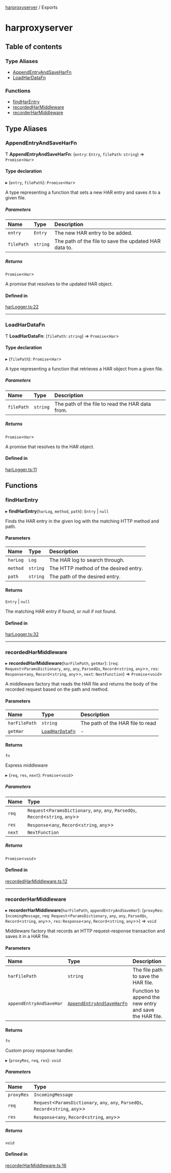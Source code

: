 [harproxyserver](README.md) / Exports

# harproxyserver

## Table of contents

### Type Aliases

- [AppendEntryAndSaveHarFn](modules.md#appendentryandsaveharfn)
- [LoadHarDataFn](modules.md#loadhardatafn)

### Functions

- [findHarEntry](modules.md#findharentry)
- [recordedHarMiddleware](modules.md#recordedharmiddleware)
- [recorderHarMiddleware](modules.md#recorderharmiddleware)

## Type Aliases

### AppendEntryAndSaveHarFn

Ƭ **AppendEntryAndSaveHarFn**: (`entry`: `Entry`, `filePath`: `string`) => `Promise`<`Har`\>

#### Type declaration

▸ (`entry`, `filePath`): `Promise`<`Har`\>

A type representing a function that sets a new HAR entry and saves it to a given file.

##### Parameters

| Name | Type | Description |
| :------ | :------ | :------ |
| `entry` | `Entry` | The new HAR entry to be added. |
| `filePath` | `string` | The path of the file to save the updated HAR data to. |

##### Returns

`Promise`<`Har`\>

A promise that resolves to the updated HAR object.

#### Defined in

[harLogger.ts:22](https://github.com/yaacov/harproxyserver/blob/8cddf01/src/harLogger.ts#L22)

___

### LoadHarDataFn

Ƭ **LoadHarDataFn**: (`filePath`: `string`) => `Promise`<`Har`\>

#### Type declaration

▸ (`filePath`): `Promise`<`Har`\>

A type representing a function that retrieves a HAR object from a given file.

##### Parameters

| Name | Type | Description |
| :------ | :------ | :------ |
| `filePath` | `string` | The path of the file to read the HAR data from. |

##### Returns

`Promise`<`Har`\>

A promise that resolves to the HAR object.

#### Defined in

[harLogger.ts:11](https://github.com/yaacov/harproxyserver/blob/8cddf01/src/harLogger.ts#L11)

## Functions

### findHarEntry

▸ **findHarEntry**(`harLog`, `method`, `path`): `Entry` \| ``null``

Finds the HAR entry in the given log with the matching HTTP method and path.

#### Parameters

| Name | Type | Description |
| :------ | :------ | :------ |
| `harLog` | `Log` | The HAR log to search through. |
| `method` | `string` | The HTTP method of the desired entry. |
| `path` | `string` | The path of the desired entry. |

#### Returns

`Entry` \| ``null``

The matching HAR entry if found, or null if not found.

#### Defined in

[harLogger.ts:32](https://github.com/yaacov/harproxyserver/blob/8cddf01/src/harLogger.ts#L32)

___

### recordedHarMiddleware

▸ **recordedHarMiddleware**(`harFilePath`, `getHar`): (`req`: `Request`<`ParamsDictionary`, `any`, `any`, `ParsedQs`, `Record`<`string`, `any`\>\>, `res`: `Response`<`any`, `Record`<`string`, `any`\>\>, `next`: `NextFunction`) => `Promise`<`void`\>

A middleware factory that reads the HAR file and returns the body of the recorded request
based on the path and method.

#### Parameters

| Name | Type | Description |
| :------ | :------ | :------ |
| `harFilePath` | `string` | The path of the HAR file to read |
| `getHar` | [`LoadHarDataFn`](modules.md#loadhardatafn) | - |

#### Returns

`fn`

Express middleware

▸ (`req`, `res`, `next`): `Promise`<`void`\>

##### Parameters

| Name | Type |
| :------ | :------ |
| `req` | `Request`<`ParamsDictionary`, `any`, `any`, `ParsedQs`, `Record`<`string`, `any`\>\> |
| `res` | `Response`<`any`, `Record`<`string`, `any`\>\> |
| `next` | `NextFunction` |

##### Returns

`Promise`<`void`\>

#### Defined in

[recordedHarMiddleware.ts:12](https://github.com/yaacov/harproxyserver/blob/8cddf01/src/recordedHarMiddleware.ts#L12)

___

### recorderHarMiddleware

▸ **recorderHarMiddleware**(`harFilePath`, `appendEntryAndSaveHar`): (`proxyRes`: `IncomingMessage`, `req`: `Request`<`ParamsDictionary`, `any`, `any`, `ParsedQs`, `Record`<`string`, `any`\>\>, `res`: `Response`<`any`, `Record`<`string`, `any`\>\>) => `void`

Middleware factory that records an HTTP request-response transaction and saves it in a HAR file.

#### Parameters

| Name | Type | Description |
| :------ | :------ | :------ |
| `harFilePath` | `string` | The file path to save the HAR file. |
| `appendEntryAndSaveHar` | [`AppendEntryAndSaveHarFn`](modules.md#appendentryandsaveharfn) | Function to append the new entry and save the HAR file. |

#### Returns

`fn`

Custom proxy response handler.

▸ (`proxyRes`, `req`, `res`): `void`

##### Parameters

| Name | Type |
| :------ | :------ |
| `proxyRes` | `IncomingMessage` |
| `req` | `Request`<`ParamsDictionary`, `any`, `any`, `ParsedQs`, `Record`<`string`, `any`\>\> |
| `res` | `Response`<`any`, `Record`<`string`, `any`\>\> |

##### Returns

`void`

#### Defined in

[recorderHarMiddleware.ts:16](https://github.com/yaacov/harproxyserver/blob/8cddf01/src/recorderHarMiddleware.ts#L16)
